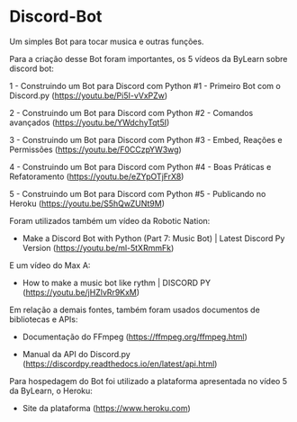 # Discord-Bot
Um simples Bot para tocar musica e outras funções.





Para a criação desse Bot foram importantes, os 5 vídeos da ByLearn sobre discord bot:

1 -  Construindo um Bot para Discord com Python #1 - Primeiro Bot com o Discord.py (https://youtu.be/Pi5I-vVxPZw)

2 -  Construindo um Bot para Discord com Python #2 - Comandos avançados (https://youtu.be/YWdchyTqt5I)

3 -  Construindo um Bot para Discord com Python #3 - Embed, Reações e Permissões (https://youtu.be/F0CCzpYW3wg)

4 -  Construindo um Bot para Discord com Python #4 - Boas Práticas e Refatoramento (https://youtu.be/eZYpOTjFrX8)

5 -  Construindo um Bot para Discord com Python #5 - Publicando no Heroku (https://youtu.be/S5hQwZUNt9M)

Foram utilizados também um vídeo da Robotic Nation:

- Make a Discord Bot with Python (Part 7: Music Bot) | Latest Discord Py Version (https://youtu.be/ml-5tXRmmFk)

E um vídeo do Max A:

- How to make a music bot like rythm | DISCORD PY (https://youtu.be/jHZlvRr9KxM)

Em relação a demais fontes, também foram usados documentos de bibliotecas e APIs:

- Documentação do FFmpeg (https://ffmpeg.org/ffmpeg.html)

- Manual da API do Discord.py (https://discordpy.readthedocs.io/en/latest/api.html)

Para hospedagem do Bot foi utilizado a plataforma apresentada no vídeo 5 da ByLearn, o Heroku:

- Site da plataforma (https://www.heroku.com)
